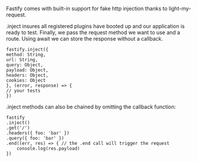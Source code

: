 Fastify comes with built-in support for fake http injection thanks to light-my-request.

.inject insures all registered plugins have booted up and our application is ready to test. Finally, we pass the request method we want to use and a route. Using await we can store the response without a callback.

    fastify.inject({
    method: String,
    url: String,
    query: Object,
    payload: Object,
    headers: Object,
    cookies: Object
    }, (error, response) => {
    // your tests
    })

.inject methods can also be chained by omitting the callback function:

    fastify
    .inject()
    .get('/')
    .headers({ foo: 'bar' })
    .query({ foo: 'bar' })
    .end((err, res) => { // the .end call will trigger the request
        console.log(res.payload)
    })
